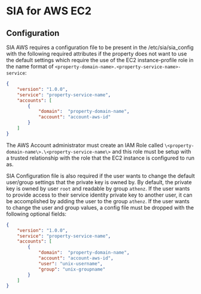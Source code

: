 # SIA for AWS EC2

## Configuration

SIA AWS requires a configuration file to be present in the /etc/sia/sia_config with the
following required attributes if the property does not want to use the default settings
which require the use of the EC2 instance-profile role in the name format of
`<property-domain-name>.<property-service-name>-service`:

```json
{
    "version": "1.0.0",
    "service": "property-service-name",
    "accounts": [
        {
            "domain":  "property-domain-name",
            "account": "account-aws-id"
        }
    ]
}
```

The AWS Account administrator must create an IAM Role called
`\<property-domain-name\>.\<property-service-name\>` and this role must be setup
with a trusted relationship with the role that the EC2 instance is
configured to run as.

SIA Configuration file is also required if the user wants to change the default
user/group settings that the private key is owned by. By default, the private key
is owned by user `root` and readable by group `athenz`. If the user wants to
provide access to their service identity private key to another user, it can
be accomplished by adding the user to the group `athenz`. If the user wants to
change the user and group values, a config file must be dropped with the following
optional fields:

```json
{
    "version": "1.0.0",
    "service": "property-service-name",
    "accounts": [
        {
            "domain":  "property-domain-name",
            "account": "account-aws-id",
            "user": "unix-username",
            "group": "unix-groupname"
        }
    ]
}
```
